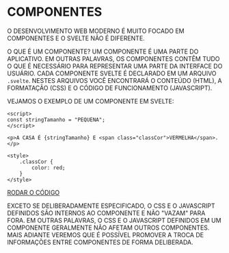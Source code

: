 # COMPONENTES

O DESENVOLVIMENTO WEB MODERNO É MUITO FOCADO EM COMPONENTES E O SVELTE NÃO É DIFERENTE.

O QUE É UM COMPONENTE? UM COMPONENTE É UMA PARTE DO APLICATIVO. EM OUTRAS PALAVRAS, OS COMPONENTES CONTÊM TUDO O QUE É NECESSÁRIO PARA REPRESENTAR UMA PARTE DA INTERFACE DO USUÁRIO. CADA COMPONENTE SVELTE É DECLARADO EM UM ARQUIVO `.svelte`. NESTES ARQUIVOS VOCÊ ENCONTRARÁ O CONTEÚDO (HTML), A FORMATAÇÃO (CSS) E O CÓDIGO DE FUNCIONAMENTO (JAVASCRIPT).

VEJAMOS O EXEMPLO DE UM COMPONENTE EM SVELTE:

```svelte
<script>
const stringTamanho = "PEQUENA";
</script>

<p>A CASA É {stringTamanho} E <span class="classCor">VERMELHA</span>.</p>

<style>
    .classCor {
        color: red;
    }
</style>
```

[RODAR O CÓDIGO](https://svelte.dev/repl/e0f27e9172c243259160487a99087dfb?version=3.54.0)

EXCETO SE DELIBERADAMENTE ESPECIFICADO, O CSS E O JAVASCRIPT DEFINIDOS SÃO INTERNOS AO COMPONENTE E NÃO "VAZAM" PARA FORA. EM OUTRAS PALAVRAS, O CSS E O JAVASCRIPT DEFINIDOS EM UM COMPONENTE GERALMENTE NÃO AFETAM OUTROS COMPONENTES. MAIS ADIANTE VEREMOS QUE É POSSÍVEL PROMOVER A TROCA DE INFORMAÇÕES ENTRE COMPONENTES DE FORMA DELIBERADA.
